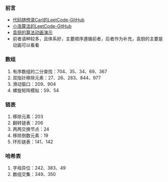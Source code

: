 ### 前言
* [代码随想录Carl的LeetCode-GitHub](https://github.com/youngyangyang04/leetcode-master)
* [小浩算法的LeetCode-GitHub](https://github.com/geekxh/hello-algorithm)
* [袁厨的算法动画演示](https://github.com/chefyuan/algorithm-base)
* 前者语种较多，且体系好，主要顺序遵循前者，后者作为补充，袁厨的主要是动画可以看看

### 数组
1. 有序数组的二分查找：704、35、34、69、367
2. 双指针移除元素：27、26、283、844、977
3. 滑动窗口：209、904
4. 螺旋矩阵模拟：59、54

### 链表
1. 移除元素：203
2. 翻转链表：206
3. 两两交换节点：24
4. 移除倒数元素：19
5. 环形链表：141、142

### 哈希表
1. 字母异位：242、383、49
2. 数组交集：349、350